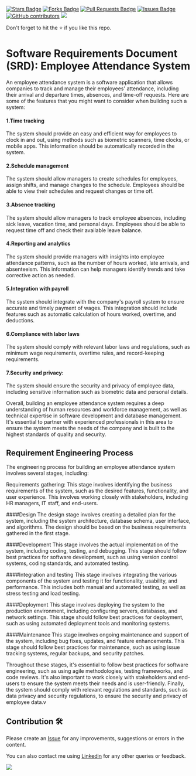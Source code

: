 <a href="https://github.com/drshahizan/software-engineering/stargazers"><img src="https://img.shields.io/github/stars/drshahizan/software-engineering" alt="Stars Badge"/></a>
<a href="https://github.com/drshahizan/software-engineering/network/members"><img src="https://img.shields.io/github/forks/drshahizan/software-engineering" alt="Forks Badge"/></a>
<a href="https://github.com/drshahizan/software-engineering/pulls"><img src="https://img.shields.io/github/issues-pr/drshahizan/software-engineering" alt="Pull Requests Badge"/></a>
<a href="https://github.com/drshahizan/software-engineering"><img src="https://img.shields.io/github/issues/drshahizan/software-engineering" alt="Issues Badge"/></a>
<a href="https://github.com/drshahizan/software-engineering/graphs/contributors"><img alt="GitHub contributors" src="https://img.shields.io/github/contributors/drshahizan/software-engineering?color=2b9348"></a>
![](https://visitor-badge.glitch.me/badge?page_id=drshahizan/software-engineering)

Don't forget to hit the :star: if you like this repo.

# Software Requirements Document (SRD): Employee Attendance System

An employee attendance system is a software application that allows companies to track and manage their employees' attendance, including their arrival and departure times, absences, and time-off requests. Here are some of the features that you might want to consider when building such a system:

#### 1.Time tracking 
The system should provide an easy and efficient way for employees to clock in and out, using methods such as biometric scanners, time clocks, or mobile apps. This information should be automatically recorded in the system.

#### 2.Schedule management
The system should allow managers to create schedules for employees, assign shifts, and manage changes to the schedule. Employees should be able to view their schedules and request changes or time off.

#### 3.Absence tracking
The system should allow managers to track employee absences, including sick leave, vacation time, and personal days. Employees should be able to request time off and check their available leave balance.

#### 4.Reporting and analytics
The system should provide managers with insights into employee attendance patterns, such as the number of hours worked, late arrivals, and absenteeism. This information can help managers identify trends and take corrective action as needed.

#### 5.Integration with payroll
The system should integrate with the company's payroll system to ensure accurate and timely payment of wages. This integration should include features such as automatic calculation of hours worked, overtime, and deductions.

#### 6.Compliance with labor laws
The system should comply with relevant labor laws and regulations, such as minimum wage requirements, overtime rules, and record-keeping requirements.

#### 7.Security and privacy:
The system should ensure the security and privacy of employee data, including sensitive information such as biometric data and personal details.

Overall, building an employee attendance system requires a deep understanding of human resources and workforce management, as well as technical expertise in software development and database management. It's essential to partner with experienced professionals in this area to ensure the system meets the needs of the company and is built to the highest standards of quality and security.

## Requirement Engineering Process

The engineering process for building an employee attendance system involves several stages, including:

Requirements gathering: This stage involves identifying the business requirements of the system, such as the desired features, functionality, and user experience. This involves working closely with stakeholders, including HR managers, IT staff, and end-users.

####Design
The design stage involves creating a detailed plan for the system, including the system architecture, database schema, user interface, and algorithms. The design should be based on the business requirements gathered in the first stage.

####Development
This stage involves the actual implementation of the system, including coding, testing, and debugging. This stage should follow best practices for software development, such as using version control systems, coding standards, and automated testing.

####Integration and testing
This stage involves integrating the various components of the system and testing it for functionality, usability, and performance. This includes both manual and automated testing, as well as stress testing and load testing.

####Deployment
This stage involves deploying the system to the production environment, including configuring servers, databases, and network settings. This stage should follow best practices for deployment, such as using automated deployment tools and monitoring systems.

####Maintenance
This stage involves ongoing maintenance and support of the system, including bug fixes, updates, and feature enhancements. This stage should follow best practices for maintenance, such as using issue tracking systems, regular backups, and security patches.

Throughout these stages, it's essential to follow best practices for software engineering, such as using agile methodologies, testing frameworks, and code reviews. It's also important to work closely with stakeholders and end-users to ensure the system meets their needs and is user-friendly. Finally, the system should comply with relevant regulations and standards, such as data privacy and security regulations, to ensure the security and privacy of employee data.v








## Contribution 🛠️
Please create an [Issue](https://github.com/drshahizan/software-engineering/issues) for any improvements, suggestions or errors in the content.

You can also contact me using [Linkedin](https://www.linkedin.com/in/drshahizan/) for any other queries or feedback.

![](https://visitor-badge.glitch.me/badge?page_id=drshahizan)
